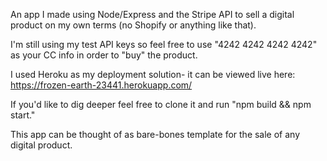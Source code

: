 An app I made using Node/Express and the Stripe API to sell a digital product on my own terms (no Shopify or anything like that).

I'm still using my test API keys so feel free to use "4242 4242 4242 4242" as your CC info in order to "buy" the product.

I used Heroku as my deployment solution- it can be viewed live here: https://frozen-earth-23441.herokuapp.com/

If you'd like to dig deeper feel free to clone it and run "npm build && npm start."

This app can be thought of as bare-bones template for the sale of any digital product.


